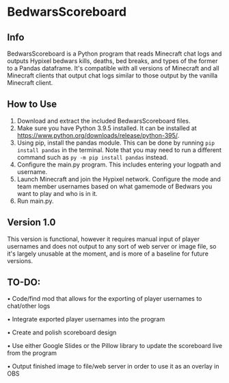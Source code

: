 # BedwarsScoreboard
## Info
BedwarsScoreboard is a Python program that reads Minecraft chat logs and outputs Hypixel bedwars kills, deaths, bed breaks, and types of the former to a Pandas dataframe. It's compatible with all versions of Minecraft and all Minecraft clients that output chat logs similar to those output by the vanilla Minecraft client.

## How to Use
1. Download and extract the included BedwarsScoreboard files.
2. Make sure you have Python 3.9.5 installed. It can be installed at https://www.python.org/downloads/release/python-395/.
3. Using pip, install the pandas module. This can be done by running `pip install pandas` in the terminal. Note that you may need to run a different command such as `py -m pip install pandas` instead.
4. Configure the main.py program. This includes entering your logpath and username.
5. Launch Minecraft and join the Hypixel network. Configure the mode and team member usernames based on what gamemode of Bedwars you want to play and who is in it.
6. Run main.py.

## Version 1.0
This version is functional, however it requires manual input of player usernames and does not output to any sort of web server or image file, so it's largely unusable at the moment, and is more of a baseline for future versions.

## TO-DO:
 • Code/find mod that allows for the exporting of player usernames to chat/other logs
 
 • Integrate exported player usernames into the program
 
 • Create and polish scoreboard design
 
 • Use either Google Slides or the Pillow library to update the scoreboard live from the program
 
 • Output finished image to file/web server in order to use it as an overlay in OBS
